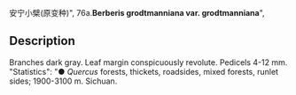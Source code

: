 安宁小檗(原变种)",
76a.**Berberis grodtmanniana var. grodtmanniana**",

## Description
Branches dark gray. Leaf margin conspicuously revolute. Pedicels 4-12 mm.
  "Statistics": "● *Quercus* forests, thickets, roadsides, mixed forests, runlet sides; 1900-3100 m. Sichuan.
